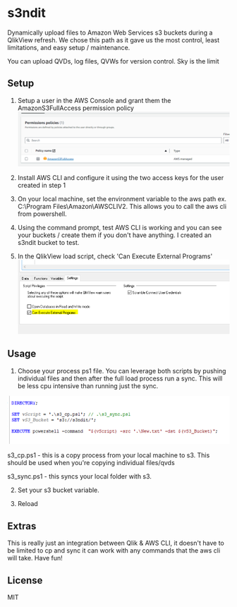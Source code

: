 # s3ndit
Dynamically upload files to Amazon Web Services s3 buckets during a QlikView refresh. We chose this path as it gave us the most control, least limitations, and easy setup / maintenance. 

You can upload QVDs, log files, QVWs for version control. Sky is the limit

## Setup

1. Setup a user in the AWS Console and grant them the AmazonS3FullAccess permission policy
![Screenshot](https://raw.githubusercontent.com/balexbyrd/s3ndit/master/img/Amazons3FullAccess.PNG)

2. Install AWS CLI and configure it using the two access keys for the user created in step 1
3. On your local machine, set the environment variable to the aws path ex. C:\Program Files\Amazon\AWSCLIV2. This allows you to call the aws cli from powershell.
4. Using the command prompt, test AWS CLI is working and you can see your buckets / create them if you don't have anything. I created an s3ndit bucket to test.

5. In the QlikView load script, check 'Can Execute External Programs'
![Screenshot](https://raw.githubusercontent.com/balexbyrd/s3ndit/master/img/executeexternal.PNG) 

## Usage

1. Choose your process ps1 file. You can leverage both scripts by pushing individual files and then after the full load process run a sync. This will be less cpu intensive than running just the sync.

![Screenshot](https://raw.githubusercontent.com/balexbyrd/s3ndit/master/img/variables.PNG) 

s3_cp.ps1   - this is a copy process from your local machine to s3. This should be used when you're copying individual files/qvds

s3_sync.ps1 - this syncs your local folder with s3.

2. Set your s3 bucket variable.

3. Reload

## Extras

This is really just an integration between Qlik & AWS CLI, it doesn't have to be limited to cp and sync it can work with any commands that the aws cli will take. Have fun!

## License

MIT